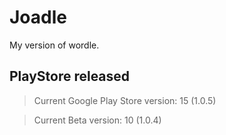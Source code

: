 # Joadle

My version of wordle.

## PlayStore released

 > Current Google Play Store version: 15 (1.0.5)
 
 > Current Beta version: 10 (1.0.4)

